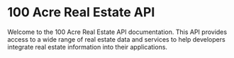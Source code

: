 # 100 Acre Real Estate API

Welcome to the 100 Acre Real Estate API documentation. 
This API provides access to a wide range of real estate data and services to help developers integrate real estate information into their applications.
